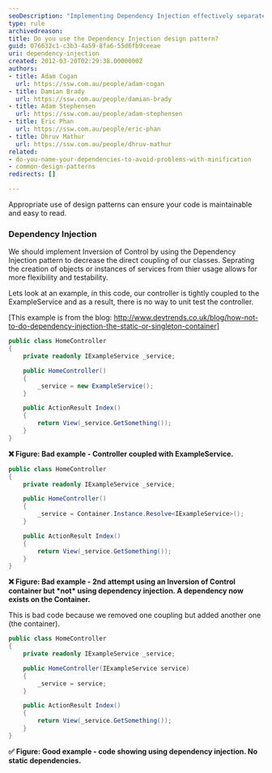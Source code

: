 ```yaml
---
seoDescription: "Implementing Dependency Injection effectively separates object creation from usage, increasing flexibility and testability while reducing coupling."
type: rule
archivedreason: 
title: Do you use the Dependency Injection design pattern?
guid: 076632c1-c3b3-4a59-8fa6-55d6fb9ceeae
uri: dependency-injection
created: 2012-03-20T02:29:38.0000000Z
authors:
- title: Adam Cogan
  url: https://ssw.com.au/people/adam-cogan
- title: Damian Brady
  url: https://ssw.com.au/people/damian-brady
- title: Adam Stephensen
  url: https://ssw.com.au/people/adam-stephensen
- title: Eric Phan
  url: https://ssw.com.au/people/eric-phan
- title: Dhruv Mathur
  url: https://ssw.com.au/people/dhruv-mathur
related:
- do-you-name-your-dependencies-to-avoid-problems-with-minification
- common-design-patterns
redirects: []

---
```


Appropriate use of design patterns can ensure your code is maintainable and easy to read.

<!--endintro-->

### Dependency Injection

We should implement Inversion of Control by using the Dependency Injection pattern to decrease the direct coupling of our classes. Seprating the creation of objects or instances of services from thier usage allows for more flexibility and testability.

Lets look at an example, in this code, our controller is tightly coupled to the ExampleService and as a result, there is no way to unit test the controller.

[This example is from the blog: http://www.devtrends.co.uk/blog/how-not-to-do-dependency-injection-the-static-or-singleton-container]

```csharp
public class HomeController
{
    private readonly IExampleService _service;

    public HomeController()
    {
        _service = new ExampleService();
    }

    public ActionResult Index()
    {
        return View(_service.GetSomething());
    }
}
```

**❌ Figure: Bad example - Controller coupled with ExampleService.**

```csharp
public class HomeController
{
    private readonly IExampleService _service;

    public HomeController()
    {
        _service = Container.Instance.Resolve<IExampleService>();
    }

    public ActionResult Index()
    {
        return View(_service.GetSomething());
    }
}
```

**❌ Figure: Bad example - 2nd attempt using an Inversion of Control container but \*not\* using dependency injection. A dependency now exists on the Container.**

This is bad code because we removed one coupling but added another one (the container).

```csharp
public class HomeController
{
    private readonly IExampleService _service;

    public HomeController(IExampleService service)
    {
        _service = service;
    }

    public ActionResult Index()
    {
        return View(_service.GetSomething());
    }
}
```

**✅ Figure: Good example - code showing using dependency injection. No static dependencies.**
